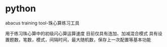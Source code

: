 # python
abacus training tool-珠心算练习工具

用于练习珠心算中的初级闪心算运算速度
目前仅具有连加、加减混合模式
具有设置题数，笔数，模式，间隔时间，最大随机数，保存上一次配置等基本功能
